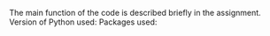 The main function of the code is described briefly in the assignment.
Version of Python used:
Packages used:

